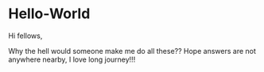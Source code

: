 # Hello-World

Hi fellows,

Why the hell would someone make me do all these??
Hope answers are not anywhere nearby, I love long journey!!!

